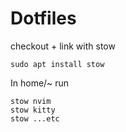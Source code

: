 # Dotfiles

checkout + link with stow

```
sudo apt install stow
```

In home/~ run

```
stow nvim
stow kitty
stow ...etc
```


